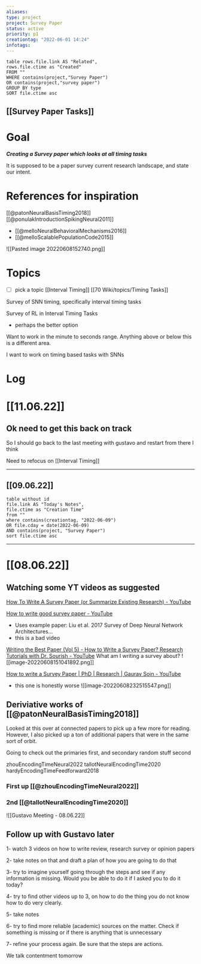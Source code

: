 ```yaml
---
aliases: 
type: project
project: Survey Paper
status: active
priority: p1
creationtag: "2022-06-01 14:24"
infotags: 
---
```

```dataview
table rows.file.link AS "Related",
rows.file.ctime as "Created"
FROM ""
WHERE contains(project,"Survey Paper")
OR contains(project,"survey paper")
GROUP BY type
SORT file.ctime asc 
```
## [[Survey Paper Tasks]]
# Goal
***Creating a Survey paper which looks at all timing tasks***

It is supposed to be a paper survey current research landscape, and state our intent.
# References for inspiration
[[@patonNeuralBasisTiming2018]]
[[@ponulakIntroductionSpikingNeural2011]]
- [[@melloNeuralBehavioralMechanisms2016]]
- [[@melloScalablePopulationCode2015]]

![[Pasted image 20220608152740.png]]

# Topics
- [ ] pick a topic
[[Interval Timing]]
[[70 Wiki/topics/Timing Tasks]]

Survey of SNN timing, specifically interval timing tasks

Survey of RL in Interval Timing Tasks
- perhaps the better option

Want to work in the minute to seconds range.
Anything above or below this is a different area.

I want to work on timing based tasks with SNNs


# Log

# [[11.06.22]]
## Ok need to get this back on track
So I should go back to the last meeting with gustavo and restart from there I think

Need to refocus on [[Interval Timing]]




---


## [[09.06.22]]

```dataview
table without id
file.link AS "Today's Notes",
file.ctime as "Creation Time"
from ""
where contains(creationtag, "2022-06-09")
OR file.cday = date(2022-06-09)
AND contains(project, "Survey Paper")
sort file.ctime asc 
```
---


# [[08.06.22]]
## Watching some YT videos as suggested
[How To Write A Survey Paper (or Summarize Existing Research) - YouTube](https://www.youtube.com/watch?v=at9SMlZyaVg&t=392s)

[How to write good survey paper - YouTube](https://www.youtube.com/watch?v=_NG_EdqOJSA)
- Uses example paper: Liu et al. 2017 Survey of Deep Neural Network Architectures…
- this is a bad video

[Writing the Best Paper (Vol 5) - How to Write a Survey Paper? Research Tutorials with Dr. Sourish - YouTube](https://www.youtube.com/watch?v=1mkGunK9sk8&t=1256s)
What am I writing a survey about?
![[image-20220608151041892.png]]

[How to write a Survey Paper | PhD | Research | Gaurav Soin - YouTube](https://www.youtube.com/watch?v=oN6dt0uCkio)
- this one is honestly worse
![[image-20220608232515547.png]]




## Deriviative works of [[@patonNeuralBasisTiming2018]]

Looked at this over at connected papers to pick up a few more for reading. However, I also picked up a ton of additional papers that were in the same sort of orbit. 

Going to check out the primaries first, and secondary random stuff second

zhouEncodingTimeNeural2022
tallotNeuralEncodingTime2020
hardyEncodingTimeFeedforward2018

### First up [[@zhouEncodingTimeNeural2022]]
### 2nd [[@tallotNeuralEncodingTime2020]]



![[Gustavo Meeting - 08.06.22]]
## Follow up with Gustavo later

1- watch 3 videos on how to write review, research survey or opinion papers

2- take notes on that and draft a plan of how you are going to do that

3- try to imagine yourself going through the steps and see if any information is missing. Would you be able to do it if I asked you to do it today?

4- try to find other videos up to 3, on how to do the thing you do not know how to do very clearly.

5- take notes

6- try to find more reliable (academic) sources on the matter. Check if something is missing or if there is anything that is unnecessary

7- refine your process again. Be sure that the steps are actions.

We talk contentment tomorrow

